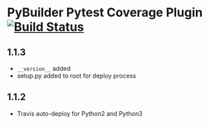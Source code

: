 PyBuilder Pytest Coverage Plugin [![Build Status](https://travis-ci.org/AlexeySanko/pybuilder_pytest_coverage.svg?branch=master)](https://travis-ci.org/AlexeySanko/pybuilder_pytest_coverage)
=======================
1.1.3
---
- `__version__` added
- setup.py added to root for deploy process

1.1.2
-----
- Travis auto-deploy for Python2 and Python3